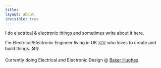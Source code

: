 ```yaml
---
title: 
layout: about
invisible: true
---
```

I do electrical & electronic things and sometimes write about it here. 

I'm Electrical/Electronic Engineer living in UK 🇬🇧 who loves to create and build things. 🛠🤓

Currently doing Electrical and Electronic Design @ [Baker Hughes](http://www.bakerhughes.com)